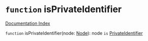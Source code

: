 # `function` isPrivateIdentifier

[Documentation Index](../README.md)

`function` isPrivateIdentifier(node: [Node](../interface.Node/README.md)): node `is` [PrivateIdentifier](../interface.PrivateIdentifier/README.md)
